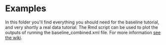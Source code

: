 # Examples
In this folder you'll find everything you should need for the baseline tutorial, and very shortly a real data tutorial. The Rmd script can be used to plot the outputs of running the baseline_combined.xml file. For more information [see the wiki](https://github.com/ciarajudge/EpiFusion/wiki).
